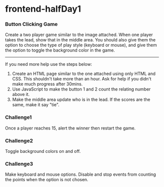 # frontend-halfDay1

### Button Clicking Game

Create a two player game similar to the image attached. When one player takes the lead, show that in the middle area. You should also give them the option to choose the type of play style (keyboard or mouse), and give them the option to toggle the background color in the game.

<hr>
If you need more help use the steps below:

1) Create an HTML page similar to the one attached using only HTML and CSS. This shouldn't take more than an hour. Ask for help if you didn't make much progress after 30mins.
2) Use JavaScript to make the button 1 and 2 count the relating number above it.
3) Make the middle area update who is in the lead. If the scores are the same, make it say "tie".

### Challenge1
Once a player reaches 15, alert the winner then restart the game.

### Challenge2
Toggle background colors on and off.

### Challenge3
Make keyboard and mouse options. Disable and stop events from counting the points when the option is not chosen. 
